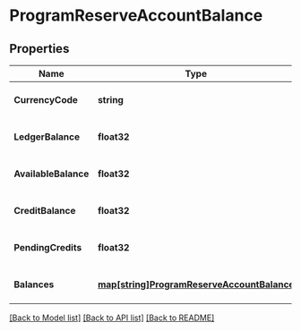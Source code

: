 # ProgramReserveAccountBalance

## Properties
Name | Type | Description | Notes
------------ | ------------- | ------------- | -------------
**CurrencyCode** | **string** |  | [optional] [default to null]
**LedgerBalance** | **float32** |  | [optional] [default to null]
**AvailableBalance** | **float32** |  | [optional] [default to null]
**CreditBalance** | **float32** |  | [optional] [default to null]
**PendingCredits** | **float32** |  | [optional] [default to null]
**Balances** | [**map[string]ProgramReserveAccountBalance**](program_reserve_account_balance.md) |  | [optional] [default to null]

[[Back to Model list]](../README.md#documentation-for-models) [[Back to API list]](../README.md#documentation-for-api-endpoints) [[Back to README]](../README.md)


